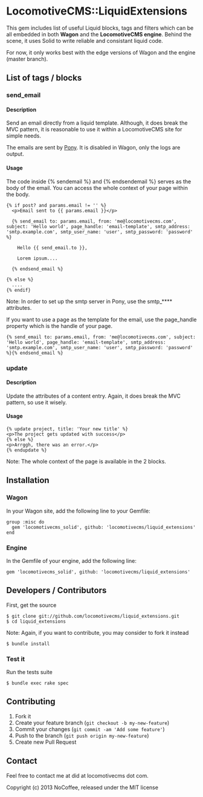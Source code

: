 # LocomotiveCMS::LiquidExtensions

This gem includes list of useful Liquid blocks, tags and filters which can be all embedded in both **Wagon** and the **LocomotiveCMS engine**.
Behind the scene, it uses Solid to write reliable and consistant liquid code.

For now, it only works best with the edge versions of Wagon and the engine (master branch).

## List of tags / blocks

### send_email

#### Description

Send an email directly from a liquid template. Although, it does break the MVC pattern, it is reasonable to use it within a LocomotiveCMS site for simple needs.

The emails are sent by [Pony](https://github.com/benprew/pony). It is disabled in Wagon, only the logs are output.

#### Usage

The code inside {% sendemail %} and {% endsendemail %} serves as the body of the email. You can access the whole context of your page within the body.

    {% if post? and params.email != '' %}
      <p>Email sent to {{ params.email }}</p>

      {% send_email to: params.email, from: 'me@locomotivecms.com', subject: 'Hello world', page_handle: 'email-template', smtp_address: 'smtp.example.com', smtp_user_name: 'user', smtp_password: 'password' %}

        Hello {{ send_email.to }},

        Lorem ipsum....

      {% endsend_email %}

    {% else %}
      ....
    {% endif}

Note: In order to set up the smtp server in Pony, use the smtp_**** attributes.

If you want to use a page as the template for the email, use the page_handle property which is the handle of your page.

    {% send_email to: params.email, from: 'me@locomotivecms.com', subject: 'Hello world', page_handle: 'email-template', smtp_address: 'smtp.example.com', smtp_user_name: 'user', smtp_password: 'password' %}{% endsend_email %}


### update

#### Description

Update the attributes of a content entry. Again, it does break the MVC pattern, so use it wisely.

#### Usage

    {% update project, title: 'Your new title' %}
    <p>The project gets updated with success</p>
    {% else %}
    <p>Arrggh, there was an error.</p>
    {% endupdate %}

Note: The whole context of the page is available in the 2 blocks.

## Installation

### Wagon

In your Wagon site, add the following line to your Gemfile:

    group :misc do
      gem 'locomotivecms_solid', github: 'locomotivecms/liquid_extensions'
    end

### Engine

In the Gemfile of your engine, add the following line:

    gem 'locomotivecms_solid', github: 'locomotivecms/liquid_extensions'


## Developers / Contributors

First, get the source

    $ git clone git://github.com/locomotivecms/liquid_extensions.git
    $ cd liquid_extensions

Note: Again, if you want to contribute, you may consider to fork it instead

    $ bundle install

### Test it

Run the tests suite

    $ bundle exec rake spec

## Contributing

1. Fork it
2. Create your feature branch (`git checkout -b my-new-feature`)
3. Commit your changes (`git commit -am 'Add some feature'`)
4. Push to the branch (`git push origin my-new-feature`)
5. Create new Pull Request

## Contact

Feel free to contact me at did at locomotivecms dot com.

Copyright (c) 2013 NoCoffee, released under the MIT license
